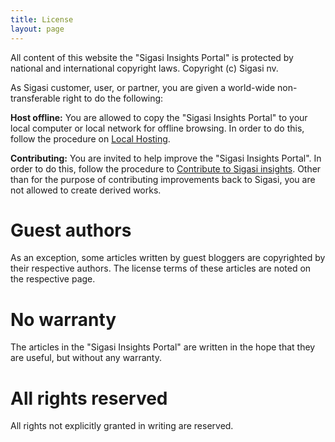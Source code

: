 ```yaml
---
title: License
layout: page 
---
```


All content of this website the "Sigasi Insights Portal" is protected by national and international copyright laws.
Copyright (c) Sigasi nv.

As Sigasi customer, user, or partner, you are given a world-wide non-transferable right to do the following:

**Host offline:** You are allowed to copy the "Sigasi Insights Portal" to your local computer or local network for offline browsing. In order to do this, follow the procedure on [Local Hosting](/tech/local_hosting).

**Contributing:** You are invited to help improve the "Sigasi Insights Portal". In order to do this, follow the procedure to [Contribute to Sigasi insights](/tech/contribute-to-insights). Other than for the purpose of contributing improvements back to Sigasi, you are not allowed to create derived works.

# Guest authors

As an exception, some articles written by guest bloggers are copyrighted by their respective authors.
The license terms of these articles are noted on the respective page.

# No warranty

The articles in the "Sigasi Insights Portal" are written in the hope that they are useful, but without any warranty.

# All rights reserved

All rights not explicitly granted in writing are reserved.

